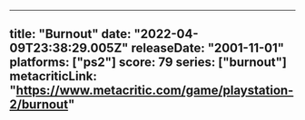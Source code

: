 
---
title: "Burnout"
date: "2022-04-09T23:38:29.005Z"
releaseDate: "2001-11-01"
platforms: ["ps2"]
score: 79
series: ["burnout"]
metacriticLink: "https://www.metacritic.com/game/playstation-2/burnout"
---
